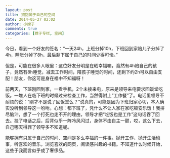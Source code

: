 ```yaml
---
layout: post
title: 拥抱属于自己的空间
date: 2014-05-27 02:02
author: 小嫦子
comments: true
categories: [嫦子专栏, 空间]
---
```

今日，看到一个好友的签名：“一天24h，上班分掉10h，下班回到家陪儿子分掉了4h，睡觉分掉了8h，最后剩下属于自己的时间少得可怜。”
<!--more-->
但是，可能在很多人眼里：这位好友分明是在晒幸福嘛，竟然有4h陪自己的孩子，竟然有8h睡觉，减去工作时间，陪孩子睡觉的时间，还剩下约2h可以自由支配！朋友，你这可是身在福中不知福呀！

前两天，下班刚回到家，一看手机，2个未接来电，原来是领导来电要求回饭堂吃饭。一堆人在临下班的时候过来检查工作，当然得附上“工作餐”了。电话里领导不耐烦的说：“刚才不是说了回饭堂么？”说真的，可能是因为下班归家心切，本人确实没听到领导这一吩咐。心想：都下班了，凭什么不让人家在家吃顿安乐饭！我拼尽脑汁，想了一个打死也走不开的理由，领导才把“吃饭也是工作”这句话吞了回去。挂了电话之后，后背似乎一阵冷风闪过，身体不由自主一颤，哎，这么下去，自己哪天得罪了领导多不知道呢。

能够拥有只属于自己的时间、空间是多么幸福的一件事。抛开工作、抛开生活琐事，听喜欢的音乐，浏览喜欢的网页，阅读感兴趣的书籍。不知道什么时候开始，这些于我而言似乎成了奢侈品。
